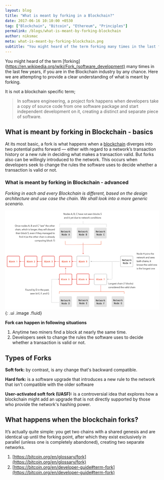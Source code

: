 ```yaml
---
layout: blog
title: "What is meant by forking in a Blockchain?"
date: 2017-06-16 10:10:00 +0530
tag: ["Blockchain", "Bitcoin", "Ethereum", "Principles"]
permalink: /blogs/what-is-meant-by-forking-blockchain
author: niksmac
meta: what-is-meant-by-forking-blockchain.png
subtitle: "You might heard of the term forking many times in the last few years, if you are in the Blockchain industry by any chance."
---
```


You might heard of the term [forking](https://en.wikipedia.org/wiki/Fork_(software_development) many times in the last few years, if you are in the Blockchain industry by any chance. Here we are attempting to provide a clear understanding of what is meant by forking.

It is not a blockchain specific term;

> In software engineering, a project fork happens when developers take a copy of source code from one software package and start independent development on it, creating a distinct and separate piece of software.


## What is meant by forking in Blockchain - basics
At its most basic, a fork is what happens when a [blockchain](https://en.wikipedia.org/wiki/Blockchain) diverges into two potential paths forward — either with regard to a network’s transaction history or a new rule in deciding what makes a transaction valid. But forks also can be willingly introduced to the network. This occurs when developers seek to change the rules the software uses to decide whether a transaction is valid or not.

### What is meant by forking in Blockchain - advanced
*Forking in each and every Blockchain is different, based on the design architecture and use case the chain. We shall look into a more generic scenario.*

![Forking in Blockchain](/assets/img/blog/forks.png){: .ui .image .fluid}


**Fork can happen in following situations**
1. Anytime two miners find a block at nearly the same time.
2. Developers seek to change the rules the software uses to decide whether a transaction is valid or not.

## Types of Forks
**Soft fork:** by contrast, is any change that's backward compatible.

**Hard fork:** is a software upgrade that introduces a new rule to the network that isn't compatible with the older software

**User-activated soft fork (UASF):** is a controversial idea that explores how a blockchain might add an upgrade that is not directly supported by those who provide the network's hashing power.



## What happens when the blockchain forks?
It’s actually quite simple: you get two chains with a shared genesis and are identical up until the forking point, after which they exist exclusively in parallel (unless one is completely abandoned), creating two separate networks.


1. [https://bitcoin.org/en/glossary/fork](https://bitcoin.org/en/glossary/fork)
2. [https://bitcoin.org/en/developer-guide#term-fork](https://bitcoin.org/en/developer-guide#term-fork)
